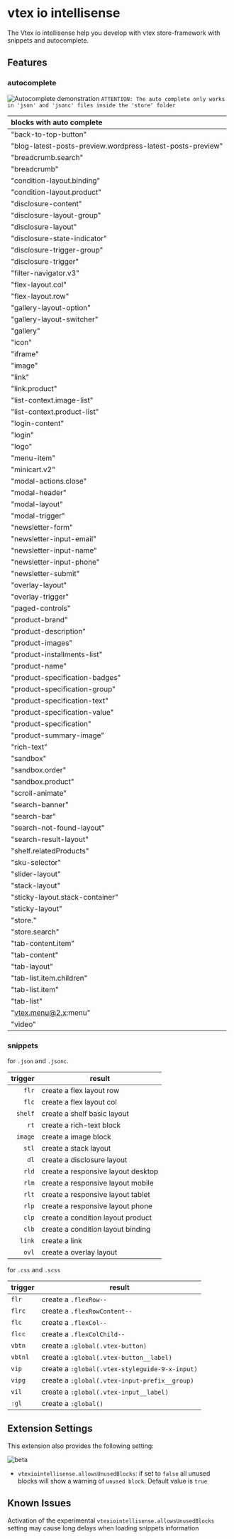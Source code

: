 # vtex io intellisense

The Vtex io intellisense help you develop with vtex store-framework with snippets and autocomplete.

## Features

### autocomplete

![Autocomplete demonstration](https://user-images.githubusercontent.com/48053804/141369446-3df45670-6d9b-4f4b-8e96-435518b884d9.gif)
`ATTENTION: The auto complete only works in 'json' and 'jsonc' files inside the 'store' folder`

| blocks with auto complete                                  |
| :--------------------------------------------------------- |
| "back-to-top-button"                                       |
| "blog-latest-posts-preview.wordpress-latest-posts-preview" |
| "breadcrumb.search"                                        |
| "breadcrumb"                                               |
| "condition-layout.binding"                                 |
| "condition-layout.product"                                 |
| "disclosure-content"                                       |
| "disclosure-layout-group"                                  |
| "disclosure-layout"                                        |
| "disclosure-state-indicator"                               |
| "disclosure-trigger-group"                                 |
| "disclosure-trigger"                                       |
| "filter-navigator.v3"                                      |
| "flex-layout.col"                                          |
| "flex-layout.row"                                          |
| "gallery-layout-option"                                    |
| "gallery-layout-switcher"                                  |
| "gallery"                                                  |
| "icon"                                                     |
| "iframe"                                                   |
| "image"                                                    |
| "link"                                                     |
| "link.product"                                             |
| "list-context.image-list"                                  |
| "list-context.product-list"                                |
| "login-content"                                            |
| "login"                                                    |
| "logo"                                                     |
| "menu-item"                                                |
| "minicart.v2"                                              |
| "modal-actions.close"                                      |
| "modal-header"                                             |
| "modal-layout"                                             |
| "modal-trigger"                                            |
| "newsletter-form"                                          |
| "newsletter-input-email"                                   |
| "newsletter-input-name"                                    |
| "newsletter-input-phone"                                   |
| "newsletter-submit"                                        |
| "overlay-layout"                                           |
| "overlay-trigger"                                          |
| "paged-controls"                                           |
| "product-brand"                                            |
| "product-description"                                      |
| "product-images"                                           |
| "product-installments-list"                                |
| "product-name"                                             |
| "product-specification-badges"                             |
| "product-specification-group"                              |
| "product-specification-text"                               |
| "product-specification-value"                              |
| "product-specification"                                    |
| "product-summary-image"                                    |
| "rich-text"                                                |
| "sandbox"                                                  |
| "sandbox.order"                                            |
| "sandbox.product"                                          |
| "scroll-animate"                                           |
| "search-banner"                                            |
| "search-bar"                                               |
| "search-not-found-layout"                                  |
| "search-result-layout"                                     |
| "shelf.relatedProducts"                                    |
| "sku-selector"                                             |
| "slider-layout"                                            |
| "stack-layout"                                             |
| "sticky-layout.stack-container"                            |
| "sticky-layout"                                            |
| "store."                                                   |
| "store.search"                                             |
| "tab-content.item"                                         |
| "tab-content"                                              |
| "tab-layout"                                               |
| "tab-list.item.children"                                   |
| "tab-list.item"                                            |
| "tab-list"                                                 |
| "vtex.menu@2.x:menu"                                       |
| "video"                                                    |

### snippets

for `.json` and `.jsonc`.

| trigger | result                             |
| ------: | ---------------------------------- |
|   `flr` | create a flex layout row           |
|   `flc` | create a flex layout col           |
| `shelf` | create a shelf basic layout        |
|    `rt` | create a rich-text block           |
| `image` | create a image block               |
|   `stl` | create a stack layout              |
|    `dl` | create a disclosure layout         |
|   `rld` | create a responsive layout desktop |
|   `rlm` | create a responsive layout mobile  |
|   `rlt` | create a responsive layout tablet  |
|   `rlp` | create a responsive layout phone   |
|   `clp` | create a condition layout product  |
|   `clb` | create a condition layout binding  |
|  `link` | create a link                      |
|   `ovl` | create a overlay layout            |

for `.css` and `.scss`

| trigger | result                                         |
| ------- | ---------------------------------------------- |
| `flr`   | create a `.flexRow--`                          |
| `flrc`  | create a `.flexRowContent--`                   |
| `flc`   | create a `.flexCol--`                          |
| `flcc`  | create a `.flexColChild--`                     |
| `vbtn`  | create a `:global(.vtex-button)`               |
| `vbtnl` | create a `:global(.vtex-button__label)`        |
| `vip`   | create a `:global(.vtex-styleguide-9-x-input)` |
| `vipg`  | create a `:global(.vtex-input-prefix__group)`  |
| `vil`   | create a `:global(.vtex-input__label)`         |
| `:gl`   | create a `:global()`                           |

<!--

## Requirements

If you have any requirements or dependencies, add a section describing those and how to install and configure them. -->

## Extension Settings

This extension also provides the following setting:

![beta](https://img.shields.io/badge/-beta-red)

- `vtexiointellisense.allowsUnusedBlocks`: if set to `false` all unused blocks will show a warning of `unused block`. Default value is `true`

## Known Issues

Activation of the experimental `vtexiointellisense.allowsUnusedBlocks` setting may cause long delays when loading snippets information

<!--
## Release Notes

Users appreciate release notes as you update your extension.

### 1.0.0

Initial release of ...

### 1.0.1

Fixed issue #.

### 1.1.0

Added features X, Y, and Z.

-----------------------------------------------------------------------------------------------------------

## Working with Markdown

**Note:** You can author your README using Visual Studio Code.  Here are some useful editor keyboard shortcuts:

* Split the editor (`Cmd+\` on macOS or `Ctrl+\` on Windows and Linux)
* Toggle preview (`Shift+CMD+V` on macOS or `Shift+Ctrl+V` on Windows and Linux)
* Press `Ctrl+Space` (Windows, Linux) or `Cmd+Space` (macOS) to see a list of Markdown snippets

### For more information

* [Visual Studio Code's Markdown Support](http://code.visualstudio.com/docs/languages/markdown)
* [Markdown Syntax Reference](https://help.github.com/articles/markdown-basics/)

**Enjoy!** -->
